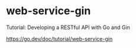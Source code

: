# web-service-gin

Tutorial: Developing a RESTful API with Go and Gin

https://go.dev/doc/tutorial/web-service-gin

